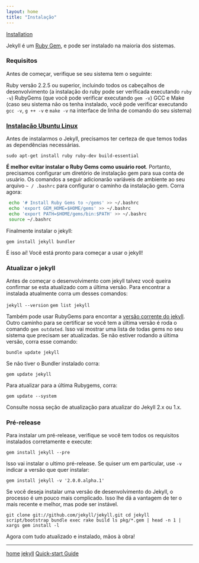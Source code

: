 ```yaml
---
layout: home
title: "Instalação"
---
```


[Installation](https://jekyllrb.com/docs/installation/)

Jekyll é um [Ruby Gem](http://guides.rubygems.org/rubygems-basics/), e pode ser instalado na maioria dos sistemas.

### Requisitos

Antes de começar, verifique se seu sistema tem o seguinte:

Ruby versão 2.2.5 ou superior, incluindo todos os cabeçalhos de desenvolvimento (a instalação do ruby pode ser verificada executando `ruby -v`)
RubyGems (que você pode verificar executando `gem -v`)
GCC e Make (caso seu sistema não os tenha instalado, você pode verificar executando `gcc -v`, `g ++ -v` e `make -v` na interface de linha de comando do seu sistema)

### [Instalação Ubuntu Linux](https://jekyllrb.com/docs/installation/#ubuntu)

Antes de instalarmos o Jekyll, precisamos ter certeza de que temos todas as dependências necessárias.

`sudo apt-get install ruby ruby-dev build-essential`

__É melhor evitar instalar o Ruby Gems como usuário root__. Portanto, precisamos configurar um diretório de instalação gem para sua conta de usuário. Os comandos a seguir adicionarão variáveis de ambiente ao seu arquivo `~ / .bashrc` para configurar o caminho da instalação gem. Corra agora:

```sh
 echo '# Install Ruby Gems to ~/gems' >> ~/.bashrc
 echo 'export GEM_HOME=$HOME/gems' >> ~/.bashrc
 echo 'export PATH=$HOME/gems/bin:$PATH' >> ~/.bashrc
 source ~/.bashrc
```

Finalmente instalar o jekyll:

`gem install jekyll bundler`

É isso aí! Você está pronto para começar a usar o jekyll!

### Atualizar o jekyll

Antes de começar o desenvolvimento com jekyll talvez você queira confirmar se esta atualizado com a última versão. Para encontrar a instalada atualmente corra um desses comandos:

`jekyll --version`
`gem list jekyll`

Também pode usar RubyGems para encontar a [versão corrente do jekyll](https://rubygems.org/gems/jekyll). Outro caminho para se certificar se você tem a última versão é roda o comando `gem outdated`. Isso vai mostrar uma lista de todas gems no seu sistema que precisam ser atualizadas. Se não estiver rodando a última versão, corra esse comando:

`bundle update jekyll`

Se não tiver o Bundler instalado corra:

`gem update jekyll`

Para atualizar para a última Rubygems, corra:

`gem update --system`

Consulte nossa seção de atualização para atualizar do Jekyll 2.x ou 1.x.


### Pré-release

Para instalar um pré-release, verifique se você tem todos os requisitos instalados corretamente e execute:

`gem install jekyll --pre`

Isso vai instalar o ultimo pré-release. Se quiser um em particular, use `-v` indicar a versão que quer instalar:

`gem install jekyll -v '2.0.0.alpha.1'`

Se você deseja instalar uma versão de desenvolvimento do Jekyll, o processo é um pouco mais complicado. Isso lhe dá a vantagem de ter o mais recente e melhor, mas pode ser instável.

`git clone git://github.com/jekyll/jekyll.git
cd jekyll
script/bootstrap
bundle exec rake build
ls pkg/*.gem | head -n 1 | xargs gem install -l`

Agora com tudo atualizado e instalado, mãos à obra!

***
[home](../)
[jekyll](../jekyll.html)
[Quick-start Guide](../jekyll/Quick-start.html)